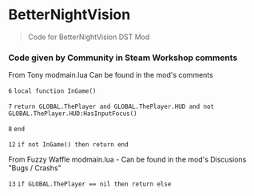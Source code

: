 # BetterNightVision
> Code for BetterNightVision DST Mod

### Code given by Community in Steam Workshop comments


From Tony modmain.lua Can be found in the mod's comments

`6` `local function InGame()`

`7` `return GLOBAL.ThePlayer and GLOBAL.ThePlayer.HUD and not GLOBAL.ThePlayer.HUD:HasInputFocus()`

`8` `end`

`12` `if not InGame() then return end`

From Fuzzy Waffle modmain.lua - Can be found in the mod's Discusions "Bugs / Crashs"

`13` `if GLOBAL.ThePlayer == nil then return else`
